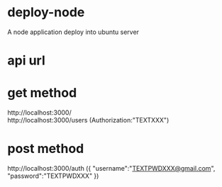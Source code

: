 # deploy-node
A node application deploy into ubuntu server

# api url 

# get method
http://localhost:3000/  <br>
http://localhost:3000/users (Authorization:"TEXTXXX")  <br>

# post method
http://localhost:3000/auth ({
    "username":"TEXTPWDXXX@gmail.com",
    "password":"TEXTPWDXXX"
})
<br>